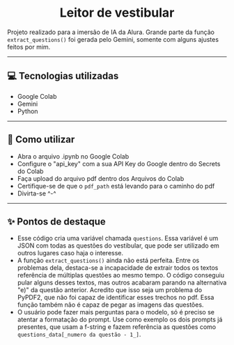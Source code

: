 <p align="center">
  <h1 align="center">
    Leitor de vestibular
  </h1>
</p>

Projeto realizado para a imersão de IA da Alura. Grande parte da função ``extract_questions()`` foi gerada pelo Gemini, somente com alguns ajustes feitos por mim.

---
## 💻 Tecnologias utilizadas

- Google Colab
- Gemini
- Python
---
## 🏁 Como utilizar

- Abra o arquivo .ipynb no Google Colab
- Configure o "api_key" com a sua API Key do Google dentro do Secrets do Colab
- Faça upload do arquivo pdf dentro dos Arquivos do Colab
- Certifique-se de que o ``pdf_path`` está levando para o caminho do pdf
- Divirta-se ^-^
---
## ✨ Pontos de destaque
- Esse código cria uma variável chamada ``questions``. Essa variável é um JSON com todas as questões do vestibular, que pode ser utilizado em outros lugares caso haja o interesse.
- A função ``extract_questions()`` ainda não está perfeita. Entre os problemas dela, destaca-se a incapacidade de extrair todos os textos referência de múltiplas questões ao mesmo tempo. O código conseguiu pular alguns desses textos, mas outros acabaram parando na alternativa "e)" da questão anterior. Acredito que isso seja um problema do PyPDF2, que não foi capaz de identificar esses trechos no pdf. Essa função também não é capaz de pegar as imagens das questões.
- O usuário pode fazer mais perguntas para o modelo, só é preciso se atentar a formatação do prompt. Use como exemplo os dois prompts já presentes, que usam a f-string e fazem referência as questões como ``questions_data[_numero da questão - 1_]``.
